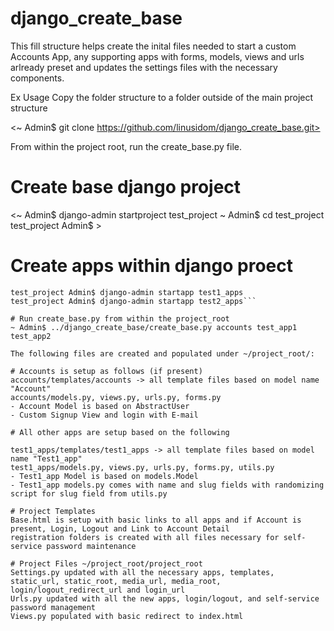 # django_create_base

This fill structure helps create the inital files needed to start a custom Accounts App, any supporting apps with forms, models, views and urls arlready preset and updates the settings files with the necessary components.

Ex Usage
Copy the folder structure to a folder outside of the main project structure

<~ Admin$ git clone https://github.com/linusidom/django_create_base.git> 

From within the project root, run the create_base.py file.

# Create base django project
<~ Admin$ django-admin startproject test_project
~ Admin$ cd test_project
test_project Admin$ >

# Create apps within django proect
```test_project Admin$ django-admin startapp accounts
test_project Admin$ django-admin startapp test1_apps
test_project Admin$ django-admin startapp test2_apps```

# Run create_base.py from within the project_root
~ Admin$ ../django_create_base/create_base.py accounts test_app1 test_app2

The following files are created and populated under ~/project_root/:

# Accounts is setup as follows (if present)
accounts/templates/accounts -> all template files based on model name "Account"
accounts/models.py, views.py, urls.py, forms.py
- Account Model is based on AbstractUser
- Custom Signup View and login with E-mail

# All other apps are setup based on the following

test1_apps/templates/test1_apps -> all template files based on model name "Test1_app"
test1_apps/models.py, views.py, urls.py, forms.py, utils.py
- Test1_app Model is based on models.Model
- Test1_app models.py comes with name and slug fields with randomizing script for slug field from utils.py

# Project Templates
Base.html is setup with basic links to all apps and if Account is present, Login, Logout and Link to Account Detail
registration folders is created with all files necessary for self-service password maintenance

# Project Files ~/project_root/project_root
Settings.py updated with all the necessary apps, templates, static_url, static_root, media_url, media_root, login/logout_redirect_url and login_url
Urls.py updated with all the new apps, login/logout, and self-service password management
Views.py populated with basic redirect to index.html



